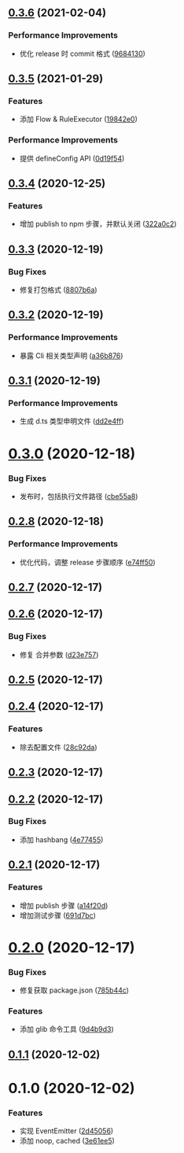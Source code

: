 ## [0.3.6](https://github.com/cwxyz007/glib/compare/v0.3.5...v0.3.6) (2021-02-04)


### Performance Improvements

* 优化 release 时 commit 格式 ([9684130](https://github.com/cwxyz007/glib/commit/96841306bc8301472f20525d3cf6142b4d626c23))



## [0.3.5](https://github.com/cwxyz007/glib/compare/v0.3.4...v0.3.5) (2021-01-29)


### Features

* 添加  Flow & RuleExecutor ([19842e0](https://github.com/cwxyz007/glib/commit/19842e0719585743215dd94bf48b4d8e16ac4285))


### Performance Improvements

* 提供 defineConfig API ([0d19f54](https://github.com/cwxyz007/glib/commit/0d19f54c328ac276257bda0040a48f150ba65df2))



## [0.3.4](https://github.com/cwxyz007/glib/compare/v0.3.3...v0.3.4) (2020-12-25)


### Features

* 增加 publish to npm 步骤，并默认关闭 ([322a0c2](https://github.com/cwxyz007/glib/commit/322a0c21a20cf203275b11dccab528c1d5657e57))



## [0.3.3](https://github.com/cwxyz007/glib/compare/v0.3.2...v0.3.3) (2020-12-19)


### Bug Fixes

* 修复打包格式 ([8807b6a](https://github.com/cwxyz007/glib/commit/8807b6a4e9f19d26bd3bbfed949a81584771993f))



## [0.3.2](https://github.com/cwxyz007/glib/compare/v0.3.1...v0.3.2) (2020-12-19)


### Performance Improvements

* 暴露 Cli 相关类型声明 ([a36b876](https://github.com/cwxyz007/glib/commit/a36b876491c8deb991f0cff2230e2238c8ae2234))



## [0.3.1](https://github.com/cwxyz007/glib/compare/v0.3.0...v0.3.1) (2020-12-19)


### Performance Improvements

* 生成 d.ts 类型申明文件 ([dd2e4ff](https://github.com/cwxyz007/glib/commit/dd2e4ff69caa4d8979cd98dc8faac99b6d7c5492))



# [0.3.0](https://github.com/cwxyz007/glib/compare/v0.2.8...v0.3.0) (2020-12-18)


### Bug Fixes

* 发布时，包括执行文件路径 ([cbe55a8](https://github.com/cwxyz007/glib/commit/cbe55a872cd9e5c961fcc20cff70044c8e53339e))



## [0.2.8](https://github.com/cwxyz007/glib/compare/v0.2.7...v0.2.8) (2020-12-18)


### Performance Improvements

* 优化代码，调整 release 步骤顺序 ([e74ff50](https://github.com/cwxyz007/glib/commit/e74ff50922791fe370599160e15da5b3059c2a42))



## [0.2.7](https://github.com/cwxyz007/glib/compare/v0.2.6...v0.2.7) (2020-12-17)



## [0.2.6](https://github.com/cwxyz007/glib/compare/v0.2.5...v0.2.6) (2020-12-17)


### Bug Fixes

* 修复 合并参数 ([d23e757](https://github.com/cwxyz007/glib/commit/d23e757f4d6c3aadbca4447862b91a81a34cc64a))



## [0.2.5](https://github.com/cwxyz007/glib/compare/v0.2.4...v0.2.5) (2020-12-17)



## [0.2.4](https://github.com/cwxyz007/glib/compare/v0.2.3...v0.2.4) (2020-12-17)


### Features

* 除去配置文件 ([28c92da](https://github.com/cwxyz007/glib/commit/28c92da30e297fe85225fb0f9b170489943a6642))



## [0.2.3](https://github.com/cwxyz007/glib/compare/v0.2.2...v0.2.3) (2020-12-17)



## [0.2.2](https://github.com/cwxyz007/glib/compare/v0.2.1...v0.2.2) (2020-12-17)


### Bug Fixes

* 添加 hashbang ([4e77455](https://github.com/cwxyz007/glib/commit/4e7745554b1065b28f8dba35f551eb189566e792))



## [0.2.1](https://github.com/cwxyz007/glib/compare/v0.2.0...v0.2.1) (2020-12-17)


### Features

* 增加 publish 步骤 ([a14f20d](https://github.com/cwxyz007/glib/commit/a14f20dba78c8cb28a1e26d3a723deb613c4954c))
* 增加测试步骤 ([691d7bc](https://github.com/cwxyz007/glib/commit/691d7bc8c3d0857ddf6e58ca1657803e34684e6f))



# [0.2.0](https://github.com/cwxyz007/glib/compare/v0.1.1...v0.2.0) (2020-12-17)


### Bug Fixes

* 修复获取 package.json ([785b44c](https://github.com/cwxyz007/glib/commit/785b44c6cbb69e2a8b9073a10b2c171fc85e1a48))


### Features

* 添加 glib 命令工具 ([9d4b9d3](https://github.com/cwxyz007/glib/commit/9d4b9d34025277ddd9f81e409277d72228ea4bca))



## [0.1.1](https://github.com/cwxyz007/glib/compare/v0.1.0...v0.1.1) (2020-12-02)



# 0.1.0 (2020-12-02)


### Features

* 实现 EventEmitter ([2d45056](https://github.com/cwxyz007/glib/commit/2d45056c704784c462133fdc5a1b3a6d7810ca6b))
* 添加 noop, cached ([3e61ee5](https://github.com/cwxyz007/glib/commit/3e61ee584b77d576586808950bb55eff89f0153a))



